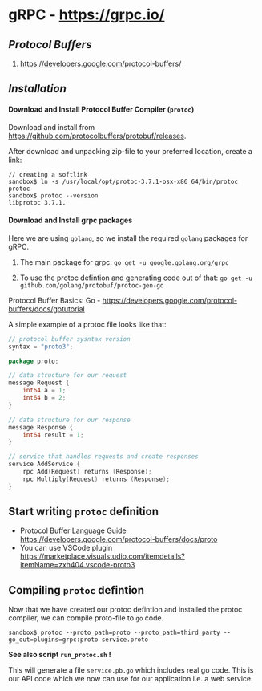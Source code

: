 # gRPC - https://grpc.io/

## _Protocol Buffers_

1. https://developers.google.com/protocol-buffers/

## _Installation_

#### Download and Install Protocol Buffer Compiler (`protoc`)

Download and install from https://github.com/protocolbuffers/protobuf/releases.

After download and unpacking zip-file to your preferred location, create a link:
```
// creating a softlink
sandbox$ ln -s /usr/local/opt/protoc-3.7.1-osx-x86_64/bin/protoc protoc
sandbox$ protoc --version
libprotoc 3.7.1.
```


#### Download and Install grpc packages

Here we are using `golang`, so we install the required `golang` packages for gRPC.

1. The main package for grpc:
`go get -u google.golang.org/grpc`

2. To use the protoc defintion and generating code out of that:
`go get -u github.com/golang/protobuf/protoc-gen-go`

Protocol Buffer Basics: Go -  https://developers.google.com/protocol-buffers/docs/gotutorial

A simple example of a protoc file looks like that:
```go
// protocol buffer sysntax version
syntax = "proto3";

package proto;

// data structure for our request
message Request {
    int64 a = 1;
    int64 b = 2;
}

// data structure for our response
message Response {
    int64 result = 1;
}

// service that handles requests and create responses
service AddService {
    rpc Add(Request) returns (Response);
    rpc Multiply(Request) returns (Response);
}
```

## Start writing `protoc` definition

* Protocol Buffer Language Guide https://developers.google.com/protocol-buffers/docs/proto
* You can use VSCode plugin https://marketplace.visualstudio.com/itemdetails?itemName=zxh404.vscode-proto3

## Compiling `protoc` defintion

Now that we have created our protoc defintion and installed the protoc compiler, we can compile proto-file to `go` code.

`sandbox$ protoc --proto_path=proto --proto_path=third_party --go_out=plugins=grpc:proto service.proto`

**See also script `run_protoc.sh` !**

This will generate a file `service.pb.go` which includes real go code. This is our API code which we now can use for our application i.e. a web service.
